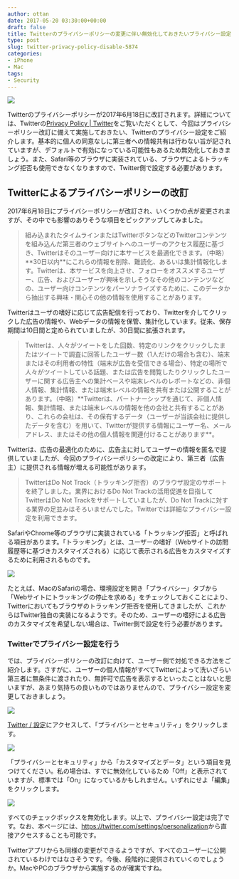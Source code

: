 ```yaml
---
author: ottan
date: 2017-05-20 03:30:00+00:00
draft: false
title: Twitterのプライバシーポリシーの変更に伴い無効化しておきたいプライバシー設定
type: post
slug: twitter-privacy-policy-disable-5874
categories:
- iPhone
- Mac
tags:
- Security
---
```


![](/uploads/2017/05/170520-591fb2ebe431f.png)

Twitterのプライバシーポリシーが2017年6月18日に改訂されます。詳細については、Twitterの[Privacy Policy | Twitter](https://twitter.com/privacy?lang=ja)をご覧いただくとして、今回はプライバシーポリシー改訂に備えて実施しておきたい、Twitterのプライバシー設定をご紹介します。基本的に個人の同意なしに第三者への情報共有は行わない旨が記されていますが、デフォルトで有効になっている可能性もあるため無効化しておきましょう。また、Safari等のブラウザに実装されている、ブラウザによるトラッキング拒否も使用できなくなりますので、Twitter側で設定する必要があります。

## Twitterによるプライバシーポリシーの改訂

2017年6月18日にプライバシーポリシーが改訂され、いくつかの点が変更されますが、その中でも影響のありそうな項目をピックアップしてみました。

<blockquote>組み込まれたタイムラインまたはTwitterボタンなどのTwitterコンテンツを組み込んだ第三者のウェブサイトへのユーザーのアクセス履歴に基づき、Twitterはそのユーザー向けに本サービスを最適化できます。（中略）**30日以内**にこれらの情報を削除、難読化、あるいは集計情報化します。Twitterは、本サービスを向上させ、フォローをオススメするユーザー、広告、およびユーザーが興味を示しそうなその他のコンテンツなどの、ユーザー向けコンテンツをパーソナライズするために、このデータから抽出する興味・関心その他の情報を使用することがあります。</blockquote>

Twitterはユーザの嗜好に応じて広告配信を行っており、Twitterを介してクリックした広告の情報や、Webデータの情報を保管、集計化しています。従来、保存期間は10日間と定められていましたが、30日間に拡張されます。

<blockquote>Twitterは、人々がツイートをした回数、特定のリンクをクリックしたまたはツイートで調査に回答したユーザー数（1人だけの場合も含む）、端末またはその利用者の特性（端末が広告を受信できる場合）、特定の場所で人々がツイートしている話題、または広告を閲覧したりクリックしたユーザーに関する広告主への集計ベースや端末レベルのレポートなどの、非個人情報、集計情報、または端末レベルの情報を共有または公開することがあります。（中略）**Twitterは、パートナーシップを通じて、非個人情報、集計情報、または端末レベルの情報を他の会社と共有することがあり、これらの会社は、その保有するデータ（ユーザーが当該会社に提供したデータを含む）を用いて、Twitterが提供する情報にユーザー名、メールアドレス、またはその他の個人情報を関連付けることがあります**。</blockquote>

Twitterは、広告の最適化のために、広告主に対してユーザーの情報を匿名で提供していましたが、今回のプライバシーポリシーの改定により、第三者（広告主）に提供される情報が増える可能性があります。

<blockquote>TwitterはDo Not Track（トラッキング拒否）のブラウザ設定のサポートを終了しました。業界におけるDo Not Trackの活用促進を目指してTwitterはDo Not Trackをサポートしていましたが、Do Not Trackに対する業界の足並みはそろいませんでした。Twitterでは詳細なプライバシー設定を利用できます。</blockquote>

SafariやChrome等のブラウザに実装されている「トラッキング拒否」と呼ばれる項目があります。「トラッキング」とは、ユーザーの嗜好（Webサイトの訪問履歴等に基づきカスタマイズされる）に応じて表示される広告をカスタマイズするために利用されるものです。

![](/uploads/2017/05/170520-591fb4c85850b.png)

たとえば、MacのSafariの場合、環境設定を開き「プライバシー」タブから「Webサイトにトラッキングの停止を求める」をチェックしておくことにより、Twitterにおいてもブラウザのトラッキング拒否を使用してきましたが、これからはTwitter独自の実装になるようです。そのため、ユーザーの嗜好による広告のカスタマイズを希望しない場合は、Twitter側で設定を行う必要があります。

### Twitterでプライバシー設定を行う

では、プライバシーポリシーの改訂に向けて、ユーザー側で対処できる方法をご紹介します。さすがに、ユーザーの個人情報がすべてTwitterによって洗いざらい第三者に無条件に渡されたり、無許可で広告を表示するといったことはないと思いますが、あまり気持ちの良いものではありませんので、プライバシー設定を変更しておきましょう。

![](/uploads/2017/05/170520-591fb6913a7ab.png)

[Twitter / 設定](https://twitter.com/settings/account)にアクセスして、「プライバシーとセキュリティ」をクリックします。

![](/uploads/2017/05/170520-591fb697522e8.png)

「プライバシーとセキュリティ」から「カスタマイズとデータ」という項目を見つけてください。私の場合は、すでに無効化しているため「Off」と表示されていますが、標準では「On」になっているかもしれません。いずれにせよ「編集」をクリックします。

![](/uploads/2017/05/170520-591fb6a17907a.png)

すべてのチェックボックスを無効化します。以上で、プライバシー設定は完了です。なお、本ページには、<https://twitter.com/settings/personalization>から直接アクセスすることも可能です。

Twitterアプリからも同様の変更ができるようですが、すべてのユーザーに公開されているわけではなさそうです。今後、段階的に提供されていくのでしょうか。MacやPCのブラウザから実施するのが確実ですね。
